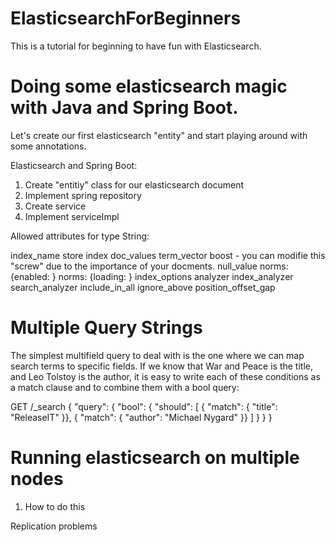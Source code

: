 # ElasticsearchForBeginners
This is a tutorial for beginning to have fun with Elasticsearch.

Doing some elasticsearch magic with Java and Spring Boot.
=========================================================

Let's create our first elasticsearch "entity" and start playing around with some annotations.

Elasticsearch and Spring Boot:

1. Create "entitiy" class for our elasticsearch document
2. Implement spring repository
3. Create service
4. Implement serviceImpl


Allowed attributes for type String:

index_name
store
index
doc_values
term_vector
boost - you can modifie this "screw" due to the importance of your docments.
null_value
norms: {enabled: <value>}
norms: {loading: <value>}
index_options
analyzer
index_analyzer
search_analyzer
include_in_all
ignore_above
position_offset_gap

Multiple Query Strings
======================

The simplest multifield query to deal with is the one where we can map search terms to specific fields. If we know that War and Peace is the title, and Leo Tolstoy is the author, it is easy to write each of these conditions as a match clause and to combine them with a bool query:

GET /_search
{
  "query": {
    "bool": {
      "should": [
        { "match": { "title":  "ReleaseIT" }},
        { "match": { "author": "Michael Nygard"   }}
      ]
    }
  }
}

Running elasticsearch on multiple nodes
=======================================

1. How to do this

  Replication problems






